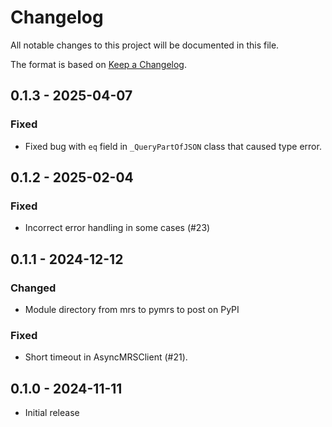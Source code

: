 # Changelog

All notable changes to this project will be documented in this file.

The format is based on [Keep a Changelog](https://keepachangelog.com/en/1.0.0/).

## 0.1.3 - 2025-04-07

### Fixed

- Fixed bug with `eq` field in `_QueryPartOfJSON` class that caused type error.

## 0.1.2 - 2025-02-04

### Fixed

- Incorrect error handling in some cases (#23)

## 0.1.1 - 2024-12-12

### Changed

- Module directory from mrs to pymrs to post on PyPI

### Fixed

- Short timeout in AsyncMRSClient (#21).  

## 0.1.0 - 2024-11-11

- Initial release



